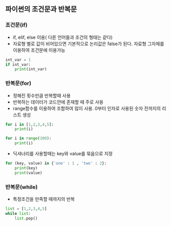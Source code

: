 ## 파이썬의 조건문과 반복문

### 조건문(if)
- if, elif, else 이용( 다른 언어들과 조건의 형태는 같다)
- 자료형 별로 값이 비어있으면 기본적으로 논리값은 false가 된다. 자료형 그자체를 이용하여 조건문에 이용가능
```python
int_var = 1
if int_var:
	print(int_var)
```

### 반복문(for)
- 정해진 횟수만큼 반복할때 사용
- 반복하는 데이터가 코드안에 존재할 때 주로 사용
- range함수를 이용하여 조합하여 많이 사용. 0부터 인자로 사용된 숫자 전까지의 리스트 생성
```python
for i in [1,2,3,4,5]:
	print(i)

for i in range(100):
	print(i)
```
- 딕셔너리를 사용할때는 key와 value를 묶음으로 지정
```python
for (key, value) in {'one' : 1 , 'two' : 2}:
	print(key)
	print(value)
```

### 반복문(while)
- 특정조건을 만족할 때까지의 반복
```python
list = [1,2,3,4,5]
while list:
	list.pop()
```
